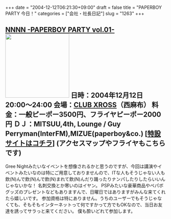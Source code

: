 +++
date = "2004-12-12T06:21:30+09:00"
draft = false
title = "PAPERBOY PARTY 今日！"
categories = ["会社・社長日記"]
slug = "1263"
+++

<a href="http://kinugasa.cc/NNNN/" target="_blank">NNNN -PAPERBOY PARTY vol.01-</a>
<a href="http://kinugasa.cc/NNNN/" target="_blank"><img src="http://kinugasa.cc/NNNN/a.gif" width="200"></a>
日時：2004年12月12日 20:00〜24:00
会場：<a href="http://www.club-xross.com/" target="_blank">CLUB XROSS</a>（西麻布）
料金：一般ピーポー3500円、フライヤピーポー2000円
ＤＪ：MITSUU,4th,
Lounge / Guy Perryman(InterFM),MIZUE(paperboy&co.)
[<a href="http://kinugasa.cc/NNNN/" target="_blank">特設サイトはコチラ</a>] (アクセスマップやフライヤもこちらです)
---
Gree Nightみたいなイベントを想像されるかと思うのですが、今回は講演やイベントみたいなのは特にご用意しておりませんので、ITな人もそうじゃない人も飲(N)んで飲(N)んで飲(N)まれて飲(N)んだり踊ったりナンパしたりしたらいいんじゃないかな！
名刺交換とか寒いのはイヤン。
PSPみたいな豪華商品やペパボグッズのプレゼントなどもありますんで、日曜日ではありますがみんな来てくれたら嬉しいです。
参加資格は特にありません。うちのユーザーでもそうじゃなくても、そもそもインターネットって何ですかって方でもOKなので、当日お友達を誘ってサラっと来てください。
僕も酔いどれて参加します。
